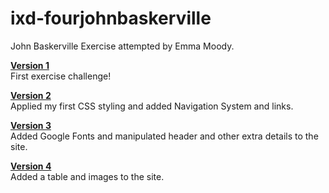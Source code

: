 # ixd-fourjohnbaskerville
John Baskerville Exercise attempted by Emma Moody.

<a href="https://emmamoodyixd.github.io/ixd-fourjohnbaskerville/1_four_john_baskerville-first_version.html" target="_blank" title="Four John Baskerville - First Version"><b>Version 1 </b></a><br>
First exercise challenge!


<a href="https://emmamoodyixd.github.io/ixd-fourjohnbaskerville/2_four_john_baskerville-second_version.html" target="_blank" title="Four John Baskerville - Second Version"><b>Version 2 </b></a><br>
Applied my first CSS styling and added Navigation System and links.


<a href="https://emmamoodyixd.github.io/ixd-fourjohnbaskerville/3_four_john_baskerville-third_version.html" target="_blank" title="Four John Baskerville - Third Version"><b>Version 3 </b></a><br>
Added Google Fonts and manipulated header and other extra details to the site.


<a href="https://emmamoodyixd.github.io/ixd-fourjohnbaskerville/4_four_john_baskerville-fourth_version.html" target="_blank" title="Four John Baskerville - Fourth Version"><b>Version 4 </b></a><br>
Added a table and images to the site.
